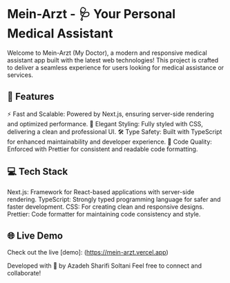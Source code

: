 # Mein-Arzt - 🩺 Your Personal Medical Assistant

Welcome to Mein-Arzt (My Doctor), a modern and responsive medical assistant app built with the latest web technologies! This project is crafted to deliver a seamless experience for users looking for medical assistance or services.

## 🌟 Features

⚡ Fast and Scalable: Powered by Next.js, ensuring server-side rendering and optimized performance.
🎨 Elegant Styling: Fully styled with CSS, delivering a clean and professional UI.
🛠️ Type Safety: Built with TypeScript for enhanced maintainability and developer experience.
🧹 Code Quality: Enforced with Prettier for consistent and readable code formatting.

## 💻 Tech Stack

Next.js: Framework for React-based applications with server-side rendering.
TypeScript: Strongly typed programming language for safer and faster development.
CSS: For creating clean and responsive designs.
Prettier: Code formatter for maintaining code consistency and style.

## 🌐 Live Demo

Check out the live [demo]: (https://mein-arzt.vercel.app)

Developed with 🌻 by Azadeh Sharifi Soltani
Feel free to connect and collaborate!

